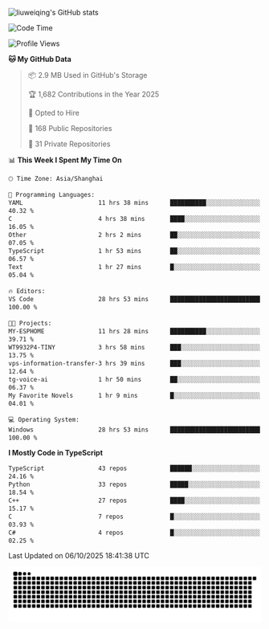![liuweiqing's GitHub stats](https://github-readme-stats.vercel.app/api?username=14790897&show_icons=true&locale=cn&include_all_commits=true&count_private=true)

<!--START_SECTION:waka-->
![Code Time](http://img.shields.io/badge/Code%20Time-2%2C609%20hrs%2015%20mins-blue)

![Profile Views](http://img.shields.io/badge/Profile%20Views-22-blue)

**🐱 My GitHub Data** 

> 📦 2.9 MB Used in GitHub's Storage 
 > 
> 🏆 1,682 Contributions in the Year 2025
 > 
> 💼 Opted to Hire
 > 
> 📜 168 Public Repositories 
 > 
> 🔑 31 Private Repositories 
 > 
📊 **This Week I Spent My Time On** 

```text
🕑︎ Time Zone: Asia/Shanghai

💬 Programming Languages: 
YAML                     11 hrs 38 mins      ██████████░░░░░░░░░░░░░░░   40.32 % 
C                        4 hrs 38 mins       ████░░░░░░░░░░░░░░░░░░░░░   16.05 % 
Other                    2 hrs 2 mins        ██░░░░░░░░░░░░░░░░░░░░░░░   07.05 % 
TypeScript               1 hr 53 mins        ██░░░░░░░░░░░░░░░░░░░░░░░   06.57 % 
Text                     1 hr 27 mins        █░░░░░░░░░░░░░░░░░░░░░░░░   05.04 % 

🔥 Editors: 
VS Code                  28 hrs 53 mins      █████████████████████████   100.00 % 

🐱‍💻 Projects: 
MY-ESPHOME               11 hrs 28 mins      ██████████░░░░░░░░░░░░░░░   39.71 % 
WT9932P4-TINY            3 hrs 58 mins       ███░░░░░░░░░░░░░░░░░░░░░░   13.75 % 
vps-information-transfer-3 hrs 39 mins       ███░░░░░░░░░░░░░░░░░░░░░░   12.64 % 
tg-voice-ai              1 hr 50 mins        ██░░░░░░░░░░░░░░░░░░░░░░░   06.37 % 
My Favorite Novels       1 hr 9 mins         █░░░░░░░░░░░░░░░░░░░░░░░░   04.01 % 

💻 Operating System: 
Windows                  28 hrs 53 mins      █████████████████████████   100.00 % 
```

**I Mostly Code in TypeScript** 

```text
TypeScript               43 repos            ██████░░░░░░░░░░░░░░░░░░░   24.16 % 
Python                   33 repos            █████░░░░░░░░░░░░░░░░░░░░   18.54 % 
C++                      27 repos            ████░░░░░░░░░░░░░░░░░░░░░   15.17 % 
C                        7 repos             █░░░░░░░░░░░░░░░░░░░░░░░░   03.93 % 
C#                       4 repos             █░░░░░░░░░░░░░░░░░░░░░░░░   02.25 % 
```




 Last Updated on 06/10/2025 18:41:38 UTC
<!--END_SECTION:waka-->

<picture>
  <source media="(prefers-color-scheme: dark)" srcset="https://raw.githubusercontent.com/14790897/14790897/output/github-contribution-grid-snake-dark.svg" />
  <source media="(prefers-color-scheme: light)" srcset="https://raw.githubusercontent.com/14790897/14790897/output/github-contribution-grid-snake.svg" />
  <img alt="github-snake" src="https://raw.githubusercontent.com/14790897/14790897/output/github-contribution-grid-snake.svg" />
</picture>
